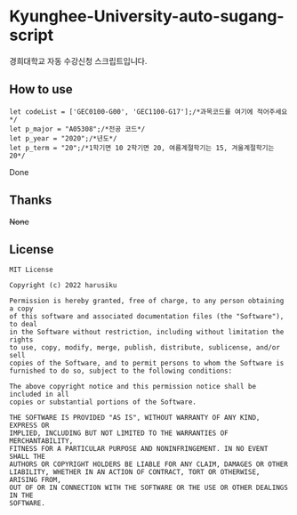# Kyunghee-University-auto-sugang-script
경희대학교 자동 수강신청 스크립트입니다.

## How to use   
    let codeList = ['GEC0100-G00', 'GEC1100-G17'];/*과목코드를 여기에 적어주세요*/
    let p_major = "A05308";/*전공 코드*/
    let p_year = "2020";/*년도*/
    let p_term = "20";/*1학기면 10 2학기면 20, 여름계절학기는 15, 겨울계절학기는 20*/

Done

## Thanks
~~None~~

## License
```
MIT License

Copyright (c) 2022 harusiku

Permission is hereby granted, free of charge, to any person obtaining a copy
of this software and associated documentation files (the "Software"), to deal
in the Software without restriction, including without limitation the rights
to use, copy, modify, merge, publish, distribute, sublicense, and/or sell
copies of the Software, and to permit persons to whom the Software is
furnished to do so, subject to the following conditions:

The above copyright notice and this permission notice shall be included in all
copies or substantial portions of the Software.

THE SOFTWARE IS PROVIDED "AS IS", WITHOUT WARRANTY OF ANY KIND, EXPRESS OR
IMPLIED, INCLUDING BUT NOT LIMITED TO THE WARRANTIES OF MERCHANTABILITY,
FITNESS FOR A PARTICULAR PURPOSE AND NONINFRINGEMENT. IN NO EVENT SHALL THE
AUTHORS OR COPYRIGHT HOLDERS BE LIABLE FOR ANY CLAIM, DAMAGES OR OTHER
LIABILITY, WHETHER IN AN ACTION OF CONTRACT, TORT OR OTHERWISE, ARISING FROM,
OUT OF OR IN CONNECTION WITH THE SOFTWARE OR THE USE OR OTHER DEALINGS IN THE
SOFTWARE.
```



